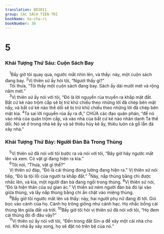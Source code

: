 ```yaml
---
translation: BD2011
group: CÁC SÁCH TIÊN-TRI
bookName: Xa-cha-ri 
bookNumber: 38
---
```


<div class="title"><h1>5</h1><h3>Khải Tượng Thứ Sáu: Cuộn Sách Bay</h3></div>
<span class="verse xa_5_1"> <sup>1</sup>Bấy giờ tôi quay qua, ngước mắt nhìn lên, và thấy: này, một cuộn sách đang bay. </span>
<span class="verse xa_5_2"><sup>2</sup>Vị thiên sứ ấy hỏi tôi, “Ngươi thấy gì?”<br/> Tôi thưa, “Tôi thấy một cuộn sách đang bay. Sách ấy dài mười mét và rộng năm mét.” <br/></span>
<span class="verse xa_5_3"> <sup>3</sup>Vị thiên sứ ấy nói với tôi, “Ðó là lời nguyền rủa truyền ra khắp mặt đất. Bất cứ kẻ nào trộm cắp sẽ bị trừ khử chiếu theo những lời đã chép bên mặt nầy, và bất cứ kẻ nào thề dối sẽ bị trừ khử chiếu theo những lời đã chép bên mặt kia. </span>
<span class="verse xa_5_4"><sup>4</sup>Ta sai lời nguyền rủa ấy ra đi,” CHÚA các đạo quân phán, “để nó vào nhà của quân trộm cắp, và vào nhà của bất cứ kẻ nào nhân danh Ta thề dối. Nó sẽ ở trong nhà kẻ ấy và sẽ thiêu hủy kẻ ấy, thiêu luôn cả gỗ lẫn đá xây nhà.”<br/></span>
<div class="title"><h3>Khải Tượng Thứ Bảy: Người Ðàn Bà Trong Thùng</h3></div>
<span class="verse xa_5_5"> <sup>5</sup>Vị thiên sứ đã nói với tôi bước ra và nói với tôi, “Bây giờ hãy ngước mắt lên và xem. Có vật gì đang hiện ra kìa.”<br/></span>
<span class="verse xa_5_6"> <sup>6</sup>Tôi nói, “Thưa, vật gì thế?”<br/> Vị thiên sứ đáp, “Ðó là cái thùng đong lường đang hiện ra.” Vị thiên sứ nói tiếp, “Ðó là tội lỗi của người ta khắp đất.” </span>
<span class="verse xa_5_7"><sup>7</sup>Này, nắp thùng bằng chì được nhấc lên, và kìa, một người đàn bà đang ngồi trong thùng. </span>
<span class="verse xa_5_8"><sup>8</sup>Vị thiên sứ nói, “Ðó là hiện thân của sự gian ác.” Vị thiên sứ ném người đàn bà đó lại vào giữa thùng, và lấy nắp thùng bằng chì ấn chặt vào miệng thùng.<br/></span>
<span class="verse xa_5_9"> <sup>9</sup>Bấy giờ tôi ngước mắt lên và thấy: này, hai người phụ nữ đang đi tới. Gió bọc vào cánh của họ. Cánh họ trông giống như cánh hạc. Họ nhấc bổng cái thùng lên giữa đất và trời. </span>
<span class="verse xa_5_10"><sup>10</sup>Bấy giờ tôi hỏi vị thiên sứ đã nói với tôi, “Họ đem cái thùng đó đi đâu vậy?”<br/></span>
<span class="verse xa_5_11"> <sup>11</sup>Vị thiên sứ ấy nói với tôi, “Ðến trong đất Sin-a để xây một cái nhà cho nó. Khi nhà ấy xây xong, họ sẽ đặt nó trên bệ của nó.”<br/></span>
